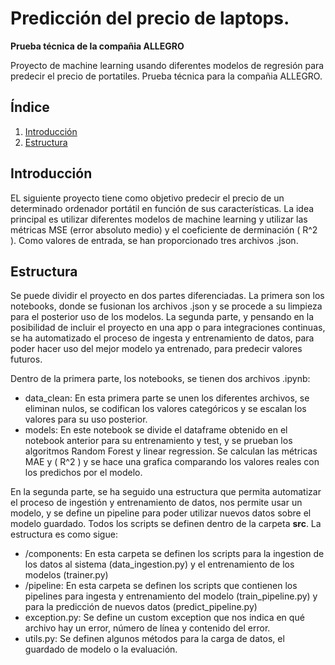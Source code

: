 # Predicción del precio de laptops.

**Prueba técnica de la compañia ALLEGRO**

Proyecto de machine learning usando diferentes modelos de regresión para predecir el precio de portatiles. Prueba técnica para la compañia ALLEGRO. 

## Índice

1. [Introducción](#introducción)
2. [Estructura](#estructura)

## Introducción

EL siguiente proyecto tiene como objetivo predecir el precio de un determinado ordenador portátil en función de sus características. La idea principal es utilizar diferentes modelos de machine learning y utilizar las métricas MSE (error absoluto medio) y el coeficiente de derminación \( R^2 \). Como valores de entrada, se han proporcionado tres archivos .json.

## Estructura

Se puede dividir el proyecto en dos partes diferenciadas. La primera son los notebooks, donde se fusionan los archivos .json y se procede a su limpieza para el posterior uso de los modelos. La segunda parte, y pensando en la posibilidad de incluir el proyecto en una app o para integraciones continuas, se ha automatizado el proceso de ingesta y entrenamiento de datos, para poder hacer uso del mejor modelo ya entrenado, para predecir valores futuros. 

Dentro de la primera parte, los notebooks, se tienen dos archivos .ipynb:

- data_clean: En esta primera parte se unen los diferentes archivos, se eliminan nulos, se codifican los valores categóricos y se escalan los valores para su uso posterior.
- models: En este notebook se divide el dataframe obtenido en el notebook anterior para su entrenamiento y test, y se prueban los algoritmos Random Forest y linear regression. Se calculan las métricas MAE y \( R^2 \) y se hace una grafica comparando los valores reales con los predichos por el modelo.

En la segunda parte, se ha seguido una estructura que permita automatizar el proceso de ingestión y entrenamiento de datos, nos permite usar un modelo, y se define un pipeline para poder utilizar nuevos datos sobre el modelo guardado. Todos los scripts se definen dentro de la carpeta **src**. La estructura es como sigue:

- /components: En esta carpeta se definen los scripts para la ingestion de los datos al sistema (data_ingestion.py) y el entrenamiento de los modelos (trainer.py)
- /pipeline: En esta carpeta se definen los scripts que contienen los pipelines para ingesta y entrenamiento del modelo (train_pipeline.py) y para la predicción de nuevos datos (predict_pipeline.py)
- exception.py: Se define un custom exception que nos indica en qué archivo hay un error, número de línea y contenido del error.
- utils.py: Se definen algunos métodos para la carga de datos, el guardado de modelo o la evaluación.


